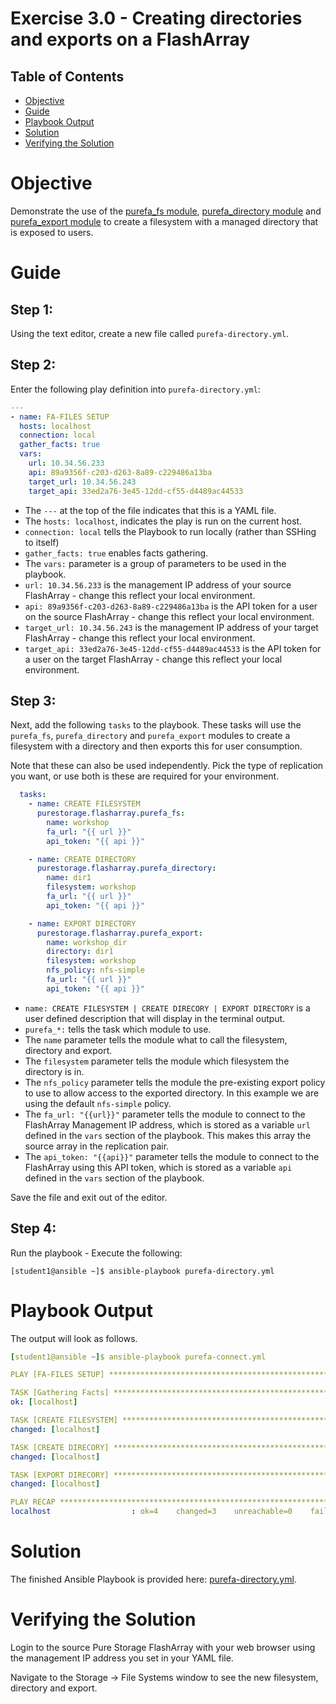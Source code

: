 # Exercise 3.0 - Creating directories and exports on a FlashArray

## Table of Contents

- [Objective](#objective)
- [Guide](#guide)
- [Playbook Output](#playbook-outbook)
- [Solution](#solution)
- [Verifying the Solution](#verifying-the-solution)

# Objective

Demonstrate the use of the [purefa_fs module](https://docs.ansible.com/ansible/latest/collections/purestorage/flasharray/purefa_fs_module.html), [purefa_directory module](https://docs.ansible.com/ansible/latest/collections/purestorage/flasharray/purefa_directory_module.html) and [purefa_export module](https://docs.ansible.com/ansible/latest/collections/purestorage/flasharray/purefa_export_module.html) to create a filesystem with a managed directory that is exposed to users.

# Guide

## Step 1:

Using the text editor, create a new file called `purefa-directory.yml`.

## Step 2:

Enter the following play definition into `purefa-directory.yml`:

``` yaml
---
- name: FA-FILES SETUP
  hosts: localhost
  connection: local
  gather_facts: true
  vars:
    url: 10.34.56.233
    api: 89a9356f-c203-d263-8a89-c229486a13ba
    target_url: 10.34.56.243
    target_api: 33ed2a76-3e45-12dd-cf55-d4489ac44533
```

- The `---` at the top of the file indicates that this is a YAML file.
- The `hosts: localhost`, indicates the play is run on the current host.
- `connection: local` tells the Playbook to run locally (rather than SSHing to itself)
- `gather_facts: true` enables facts gathering.  
- The `vars:` parameter is a group of parameters to be used in the playbook.
- `url: 10.34.56.233` is the management IP address of your source FlashArray - change this reflect your local environment.
- `api: 89a9356f-c203-d263-8a89-c229486a13ba` is the API token for a user on the source FlashArray - change this reflect your local environment.
- `target_url: 10.34.56.243` is the management IP address of your target FlashArray - change this reflect your local environment.
- `target_api: 33ed2a76-3e45-12dd-cf55-d4489ac44533` is the API token for a user on the target FlashArray - change this reflect your local environment.

## Step 3:

Next, add the following `tasks` to the playbook. These tasks will use the `purefa_fs`, `purefa_directory` and `purefa_export` modules to create a filesystem with a directory and then exports this for user consumption.

Note that these can also be used independently. Pick the type of replication you want, or use both is these are required for your environment.

``` yaml
  tasks:
    - name: CREATE FILESYSTEM
      purestorage.flasharray.purefa_fs:
        name: workshop
        fa_url: "{{ url }}"
        api_token: "{{ api }}"

    - name: CREATE DIRECTORY
      purestorage.flasharray.purefa_directory:
        name: dir1
        filesystem: workshop
        fa_url: "{{ url }}"
        api_token: "{{ api }}"

    - name: EXPORT DIRECTORY
      purestorage.flasharray.purefa_export:
        name: workshop_dir
        directory: dir1
        filesystem: workshop
        nfs_policy: nfs-simple
        fa_url: "{{ url }}"
        api_token: "{{ api }}"
```

- `name: CREATE FILESYSTEM | CREATE DIRECORY | EXPORT DIRECTORY` is a user defined description that will display in the terminal output.
- `purefa_*:` tells the task which module to use.
- The `name` parameter tells the module what to call the filesystem, directory and export.
- The `filesystem` parameter tells the module which filesystem the directory is in.
- The `nfs_policy` parameter tells the module the pre-existing export policy to use to allow access to the exported directory. In this example we are using the default `nfs-simple` policy.
- The `fa_url: "{{url}}"` parameter tells the module to connect to the FlashArray Management IP address, which is stored as a variable `url` defined in the `vars` section of the playbook. This makes this array the source array in the replication pair.
- The `api_token: "{{api}}"` parameter tells the module to connect to the FlashArray using this API token, which is stored as a variable `api` defined in the `vars` section of the playbook.

Save the file and exit out of the editor.

## Step 4:

Run the playbook - Execute the following:

```
[student1@ansible ~]$ ansible-playbook purefa-directory.yml
```

# Playbook Output

The output will look as follows.

```yaml
[student1@ansible ~]$ ansible-playbook purefa-connect.yml

PLAY [FA-FILES SETUP] ***************************************************************************************************

TASK [Gathering Facts] **************************************************************************************************
ok: [localhost]

TASK [CREATE FILESYSTEM] ************************************************************************************************
changed: [localhost]

TASK [CREATE DIRECORY] **************************************************************************************************
changed: [localhost]

TASK [EXPORT DIRECORY] **************************************************************************************************
changed: [localhost]

PLAY RECAP **************************************************************************************************************
localhost                  : ok=4    changed=3    unreachable=0    failed=0    skipped=0    rescued=0    ignored=0
```

# Solution

The finished Ansible Playbook is provided here: [purefa-directory.yml](https://github.com/PureStorage-OpenConnect/ansible-workshop/blob/master/3.0-directory/purefa-directory.yml).

# Verifying the Solution

Login to the source Pure Storage FlashArray with your web browser using the management IP address you set in your YAML file.

Navigate to the Storage -> File Systems window to see the new filesystem, directory and export.

